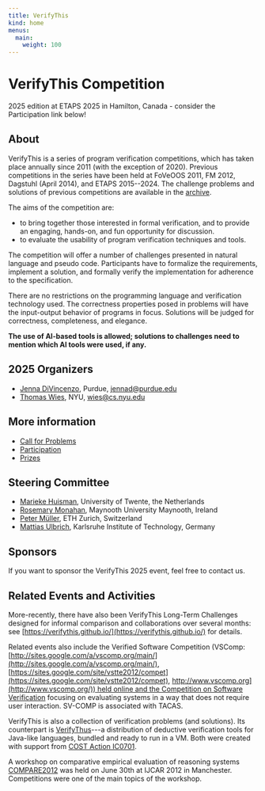 ```yaml
---
title: VerifyThis
kind: home
menus: 
  main:
    weight: 100		
---
```


<style>
img{width:100%;}
</style>

 
# VerifyThis Competition

2025 edition at ETAPS 2025 in Hamilton, Canada - consider the Participation link below!

## About

VerifyThis is a series of program verification competitions, which has
taken place annually since 2011 (with the exception of 2020). Previous
competitions in the series have been held at FoVeOOS 2011, FM 2012,
Dagstuhl (April 2014), and ETAPS 2015--2024. The challenge problems
and solutions of previous competitions are available in the
[archive](archive).

The aims of the competition are:

- to bring together those interested in formal verification, and to
  provide an engaging, hands-on, and fun opportunity for discussion.
- to evaluate the usability of program verification techniques and
  tools.

The competition will offer a number of challenges presented in natural
language and pseudo code. Participants have to formalize the
requirements, implement a solution, and formally verify the
implementation for adherence to the specification.

There are no restrictions on the programming language and verification
technology used. The correctness properties posed in problems will
have the input-output behavior of programs in focus. Solutions will be
judged for correctness, completeness, and elegance.

**The use of AI-based tools is allowed; solutions to challenges need to mention which AI tools were used, if any.**


## 2025 Organizers
-   [Jenna DiVincenzo](https://jennalwise.github.io/), Purdue, [jennad@purdue.edu](mailto:jennad@purdue.edu)
-   [Thomas Wies](https://cs.nyu.edu/~wies/), NYU, [wies@cs.nyu.edu](mailto:wies@cs.nyu.edu)

## More information

-   [Call for Problems](cfp)
-   [Participation](participation)
-   [Prizes](prizes)

## Steering Committee

-   [Marieke Huisman](http://wwwhome.ewi.utwente.nl/%7Emarieke/), University of Twente, the Netherlands
-   [Rosemary Monahan](http://www.cs.nuim.ie/users/dr-rosemary-monahan), Maynooth University Maynooth, Ireland
-   [Peter Müller](/people/personal/pmueller-pers.html), ETH Zurich, Switzerland
-   [Mattias Ulbrich](https://formal.iti.kit.edu/ulbrich/), Karlsruhe Institute of Technology, Germany

## **Sponsors**

If you want to sponsor the VerifyThis 2025 event, feel free to contact us. 


## Related Events and Activities

More-recently, there have also been VerifyThis Long-Term Challenges
designed for informal comparison and collaborations over several months:
see [https://verifythis.github.io/](https://verifythis.github.io/) for details.

Related events also include the Verified Software Competition (VSComp: [http://sites.google.com/a/vscomp.org/main/](http://sites.google.com/a/vscomp.org/main/), [https://sites.google.com/site/vstte2012/compet](https://sites.google.com/site/vstte2012/compet), [http://www.vscomp.org](http://www.vscomp.org/)) held online and the
Competition on Software Verification](http://sv-comp.sosy-lab.org/)
focusing on evaluating systems in a way that does not require user
interaction. SV-COMP is associated with TACAS.


VerifyThis is also a collection of verification problems (and
solutions). Its counterpart is
[VerifyThus](http://verifythus.cost-ic0701.org/)---a distribution of
deductive verification tools for Java-like languages, bundled and
ready to run in a VM. Both were created with support from [COST Action
IC0701](http://verifythus.cost-ic0701.org/).

A workshop on comparative empirical evaluation of reasoning systems
[COMPARE2012](http://compare2012.verifythis.org/) was held on June
30th at IJCAR 2012 in Manchester. Competitions were one of the main
topics of the workshop.
